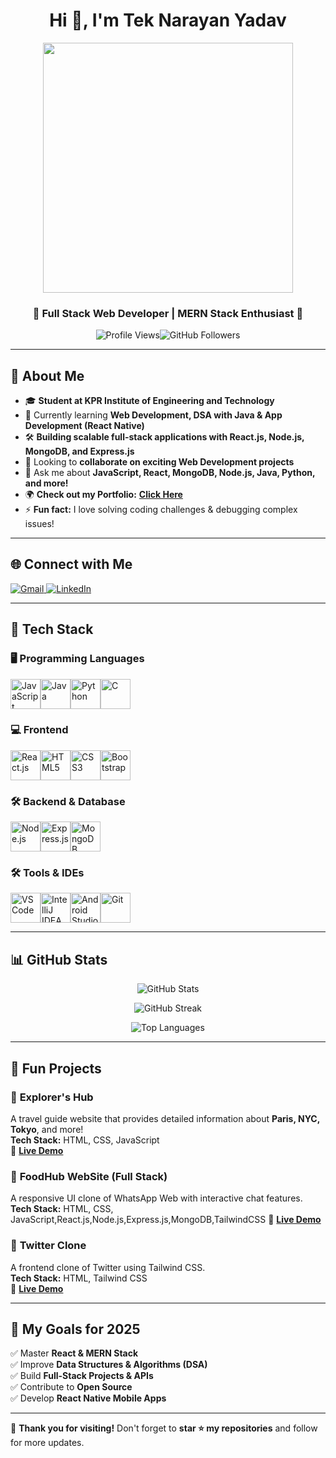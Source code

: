 <h1 align="center">Hi 👋, I'm Tek Narayan Yadav</h1>
<p align="center">
  <img src="https://i.pinimg.com/originals/47/f0/34/47f0342cec72b800463bf003eac1257e.gif" width="400px">
</p>
<h3 align="center">🚀 Full Stack Web Developer | MERN Stack Enthusiast 🚀</h3>

<p align="center">
  <img src="https://komarev.com/ghpvc/?username=Siddhartha34y&label=Profile%20views&color=blue&style=flat" alt="Profile Views"><img src="https://img.shields.io/github/followers/Siddhartha34y?label=Followers&style=social" alt="GitHub Followers"></p>

---

## 🚀 About Me  
- 🎓 **Student at KPR Institute of Engineering and Technology**  
- 🌱 Currently learning **Web Development, DSA with Java & App Development (React Native)**  
- 🛠 **Building scalable full-stack applications with React.js, Node.js, MongoDB, and Express.js**  
- 👯 Looking to **collaborate on exciting Web Development projects**  
- 💬 Ask me about **JavaScript, React, MongoDB, Node.js, Java, Python, and more!**  
- 🌍 **Check out my Portfolio:** **[Click Here](https://imaginative-conkies-077921.netlify.app/)**  
- ⚡ **Fun fact:** I love solving coding challenges & debugging complex issues!  

---

## 🌐 Connect with Me  
<p align="left"><a href="mailto:23cs188@kpriet.ac.in"><img src="https://img.shields.io/badge/Gmail-D14836?style=for-the-badge&logo=gmail&logoColor=white" alt="Gmail">
  </a><a href="https://www.linkedin.com/in/tek-narayan-yadav-108938289"><img src="https://img.shields.io/badge/LinkedIn-0077B5?style=for-the-badge&logo=linkedin&logoColor=white" alt="LinkedIn"></a></p>

---

## 🚀 Tech Stack  
### 🖥️ Programming Languages  
<p align="left"><img width="48" height="48" src="https://img.icons8.com/color/48/javascript.png" alt="JavaScript"/><img width="48" height="48" src="https://img.icons8.com/color/48/java-coffee-cup-logo.png" alt="Java"/><img width="48" height="48" src="https://img.icons8.com/color/48/python.png" alt="Python"/><img width="48" height="48" src="https://img.icons8.com/color/48/c-programming.png" alt="C"/></p>

### 💻 Frontend  
<p align="left"><img width="48" height="48" src="https://img.icons8.com/color/48/react-native.png" alt="React.js"/><img width="48" height="48" src="https://img.icons8.com/color/48/html-5.png" alt="HTML5"/><img width="48" height="48" src="https://img.icons8.com/color/48/css3.png" alt="CSS3"/><img width="48" height="48" src="https://img.icons8.com/color/48/bootstrap.png" alt="Bootstrap"/></p>

### 🛠 Backend & Database  
<p align="left"><img width="48" height="48" src="https://img.icons8.com/color/48/nodejs.png" alt="Node.js"/><img width="48" height="48" src="https://img.icons8.com/external-tal-revivo-color-tal-revivo/48/external-express-a-minimal-and-flexible-node-js-web-application-framework-logo-color-tal-revivo.png" alt="Express.js"/><img width="48" height="48" src="https://img.icons8.com/color/48/mongodb.png" alt="MongoDB"/></p>

### 🛠 Tools & IDEs  
<p align="left"><img width="48" height="48" src="https://img.icons8.com/color/48/visual-studio-code-2019.png" alt="VS Code"/><img width="48" height="48" src="https://img.icons8.com/color/48/intellij-idea.png" alt="IntelliJ IDEA"/><img width="48" height="48" src="https://img.icons8.com/color/48/android-studio--v2.png" alt="Android Studio"/><img width="48" height="48" src="https://img.icons8.com/color/48/git.png" alt="Git"/></p>

---

## 📊 GitHub Stats  
<p align="center">
  <img src="https://github-readme-stats.vercel.app/api?username=Siddhartha34y&show_icons=true&theme=tokyonight" alt="GitHub Stats"></p><p align="center"><img src="https://github-readme-streak-stats.herokuapp.com/?user=Siddhartha34y&theme=dark" alt="GitHub Streak"></p><p align="center"><img src="https://github-readme-stats.vercel.app/api/top-langs/?username=Siddhartha34y&layout=compact&theme=radical" alt="Top Languages"></p>

---

## 🎯 Fun Projects  
### 🌟 **Explorer's Hub**  
A travel guide website that provides detailed information about **Paris, NYC, Tokyo**, and more!  
**Tech Stack:** HTML, CSS, JavaScript  
🔗 **[Live Demo](https://your-project-link.com)**  

### 🌟 **FoodHub WebSite (Full Stack)**  
A responsive UI clone of WhatsApp Web with interactive chat features.  
**Tech Stack:** HTML, CSS, JavaScript,React.js,Node.js,Express.js,MongoDB,TailwindCSS 
🔗 **[Live Demo](https://your-project-link.com)**  

### 🌟 **Twitter Clone**  
A frontend clone of Twitter using Tailwind CSS.  
**Tech Stack:** HTML, Tailwind CSS  
🔗 **[Live Demo](https://your-project-link.com)**  

---

## 🎯 My Goals for 2025  
✅ Master **React & MERN Stack**  
✅ Improve **Data Structures & Algorithms (DSA)**  
✅ Build **Full-Stack Projects & APIs**  
✅ Contribute to **Open Source**  
✅ Develop **React Native Mobile Apps**  

---

🚀 **Thank you for visiting!** Don't forget to **star ⭐ my repositories** and follow for more updates.  

